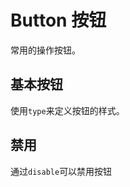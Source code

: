 # Button 按钮
常用的操作按钮。

## 基本按钮
使用`type`来定义按钮的样式。
<demo src="../../demos/button/basic.vue"></demo>

## 禁用
通过`disable`可以禁用按钮
<demo src="../../demos/button/disable.vue"></demo>